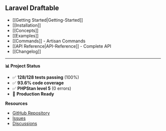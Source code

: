 ## Laravel Draftable

* [[Getting Started|Getting-Started]]
* [[Installation]]
* [[Concepts]]
* [[Examples]]
* [[Commands]] - Artisan Commands
* [[API Reference|API-Reference]] - Complete API
* [[Changelog]]

---

**📊 Project Status**
* ✅ **128/128 tests passing** (100%)
* ✅ **93.6% code coverage**
* ✅ **PHPStan level 5** (0 errors)
* 🚀 **Production Ready**

**Resources**
* [GitHub Repository](https://github.com/grazulex/laravel-draftable)
* [Issues](https://github.com/grazulex/laravel-draftable/issues)
* [Discussions](https://github.com/grazulex/laravel-draftable/discussions)
